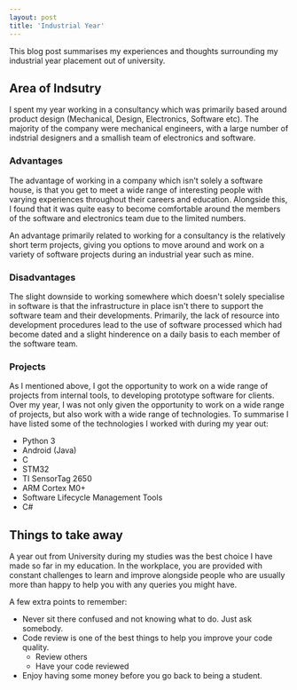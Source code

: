 ```yaml
---
layout: post
title: 'Industrial Year'
---
```


This blog post summarises my experiences and thoughts surrounding my industrial
year placement out of university.

## Area of Indsutry
I spent my year working in a consultancy which was primarily based around product
design (Mechanical, Design, Electronics, Software etc). The majority of the
company were mechanical engineers, with a large number of indstrial designers
and a smallish team of electronics and software.

### Advantages
The advantage of working in a company which isn't solely a software house, is that
you get to meet a wide range of interesting people with varying experiences throughout
their careers and education. Alongside this, I found that it was quite easy to become
comfortable around the members of the software and electronics team due to the limited
numbers.

An advantage primarily related to working for a consultancy is the relatively short term
projects, giving you options to move around and work on a variety of software projects
during an industrial year such as mine.

### Disadvantages
The slight downside to working somewhere which doesn't solely specialise in software
is that the infrastructure in place isn't there to support the software team and their
developments. Primarily, the lack of resource into development procedures lead to the use
of software processed which had become dated and a slight hinderence on a daily basis to each
member of the software team.

### Projects
As I mentioned above, I got the opportunity to work on a wide range of projects from internal tools,
to developing prototype software for clients. Over my year, I was not only given the opportunity to work
on a wide range of projects, but also work with a wide range of technologies. To summarise I
have listed some of the technologies I worked with during my year out:

- Python 3
- Android (Java)
- C
- STM32
- TI SensorTag 2650
- ARM Cortex M0+
- Software Lifecycle Management Tools
- C#

## Things to take away
A year out from University during my studies was the best choice I have made so far in my education.
In the workplace, you are provided with constant challenges to learn and improve alongside people
who are usually more than happy to help you with any queries you might have.

A few extra points to remember:
- Never sit there confused and not knowing what to do. Just ask somebody.
- Code review is one of the best things to help you improve your code quality.
  - Review others
  - Have your code reviewed
- Enjoy having some money before you go back to being a student.
